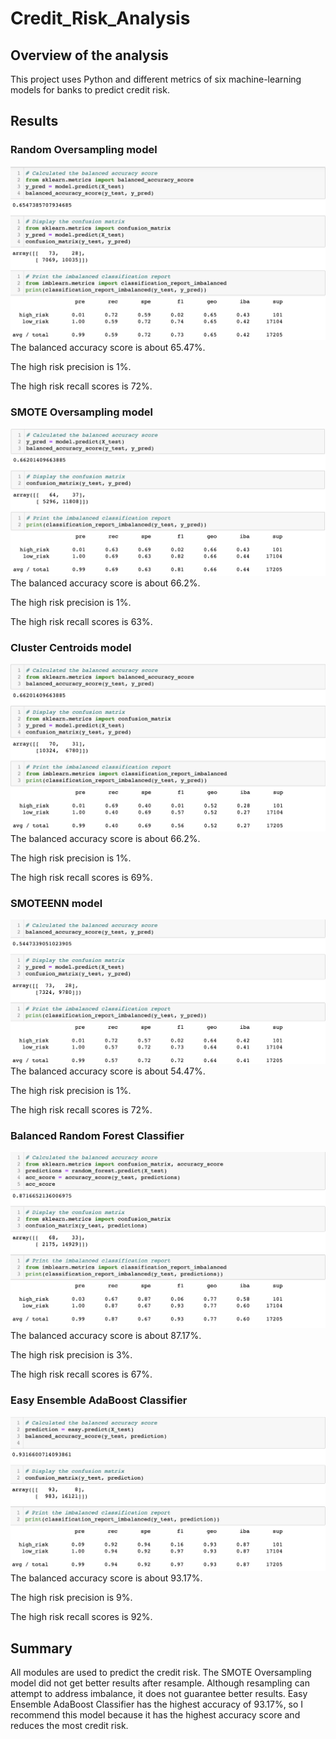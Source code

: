 # Credit_Risk_Analysis

## Overview of the analysis
This project uses Python and different metrics of six machine-learning models for banks to predict credit risk.


## Results
### Random Oversampling model
![over](Resources/over.png)
The balanced accuracy score is about 65.47%.

The high risk precision is 1%. 

The high risk recall scores is 72%. 


### SMOTE Oversampling model
![smote](Resources/smote.png)
The balanced accuracy score is about 66.2%.

The high risk precision is 1%. 

The high risk recall scores is 63%. 


### Cluster Centroids model
![cluster](Resources/cluster.png)
The balanced accuracy score is about 66.2%.

The high risk precision is 1%. 

The high risk recall scores is 69%. 

### SMOTEENN model
![smottee](Resources/smottee.png)
The balanced accuracy score is about 54.47%.

The high risk precision is 1%. 

The high risk recall scores is 72%. 

### Balanced Random Forest Classifier 
![random](Resources/random.png)
The balanced accuracy score is about 87.17%.

The high risk precision is 3%. 

The high risk recall scores is 67%. 

### Easy Ensemble AdaBoost Classifier
![easy](Resources/easy.png)
The balanced accuracy score is about 93.17%.

The high risk precision is 9%. 

The high risk recall scores is 92%. 

## Summary
All modules are used to predict the credit risk. 
The SMOTE Oversampling model did not get better results after resample. Although resampling can attempt to address imbalance, it does not guarantee better results.
Easy Ensemble AdaBoost Classifier has the highest accuracy of 93.17%, so I recommend this model because it has the highest accuracy score and reduces the most credit risk. 

